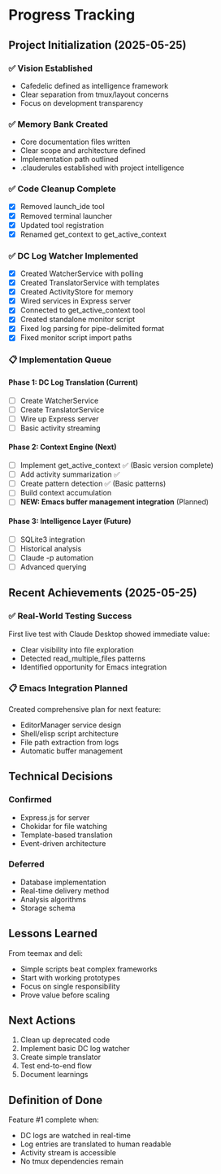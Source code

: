 # Progress Tracking

## Project Initialization (2025-05-25)

### ✅ Vision Established
- Cafedelic defined as intelligence framework
- Clear separation from tmux/layout concerns
- Focus on development transparency

### ✅ Memory Bank Created
- Core documentation files written
- Clear scope and architecture defined
- Implementation path outlined
- .clauderules established with project intelligence

### ✅ Code Cleanup Complete
- [x] Removed launch_ide tool
- [x] Removed terminal launcher
- [x] Updated tool registration
- [x] Renamed get_context to get_active_context

### ✅ DC Log Watcher Implemented
- [x] Created WatcherService with polling
- [x] Created TranslatorService with templates
- [x] Created ActivityStore for memory
- [x] Wired services in Express server
- [x] Connected to get_active_context tool
- [x] Created standalone monitor script
- [x] Fixed log parsing for pipe-delimited format
- [x] Fixed monitor script import paths

### 📋 Implementation Queue

#### Phase 1: DC Log Translation (Current)
- [ ] Create WatcherService
- [ ] Create TranslatorService  
- [ ] Wire up Express server
- [ ] Basic activity streaming

#### Phase 2: Context Engine (Next)
- [ ] Implement get_active_context ✅ (Basic version complete)
- [ ] Add activity summarization ✅ 
- [ ] Create pattern detection ✅ (Basic patterns)
- [ ] Build context accumulation
- [ ] **NEW: Emacs buffer management integration** (Planned)

#### Phase 3: Intelligence Layer (Future)
- [ ] SQLite3 integration
- [ ] Historical analysis
- [ ] Claude -p automation
- [ ] Advanced querying

## Recent Achievements (2025-05-25)

### ✅ Real-World Testing Success
First live test with Claude Desktop showed immediate value:
- Clear visibility into file exploration
- Detected read_multiple_files patterns
- Identified opportunity for Emacs integration

### 📋 Emacs Integration Planned
Created comprehensive plan for next feature:
- EditorManager service design
- Shell/elisp script architecture
- File path extraction from logs
- Automatic buffer management

## Technical Decisions

### Confirmed
- Express.js for server
- Chokidar for file watching
- Template-based translation
- Event-driven architecture

### Deferred
- Database implementation
- Real-time delivery method
- Analysis algorithms
- Storage schema

## Lessons Learned

From teemax and deli:
- Simple scripts beat complex frameworks
- Start with working prototypes
- Focus on single responsibility
- Prove value before scaling

## Next Actions

1. Clean up deprecated code
2. Implement basic DC log watcher
3. Create simple translator
4. Test end-to-end flow
5. Document learnings

## Definition of Done

Feature #1 complete when:
- DC logs are watched in real-time
- Log entries are translated to human readable
- Activity stream is accessible
- No tmux dependencies remain
